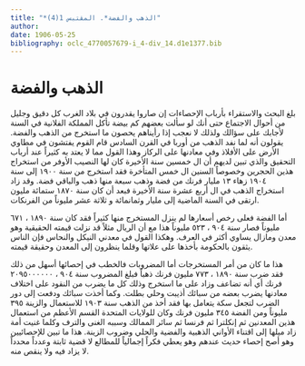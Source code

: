```yaml
---
title: "*الذهب والفضة*. المقتبس 1(4)"
author: 
date: 1906-05-25
bibliography: oclc_4770057679-i_4-div_14.d1e1377.bib
---
```




#  الذهب والفضة 


 بلغ البحث والاستقراء بأرباب الإحصاءات إن صاروا يقدرون في بلاد الغرب كل دقيق وجليل من أحوال الاجتماع حتى أنك لو سألت بعضهم كم بيضة تأكل المملكة الفلانية في السنة لأجابك على سؤالك ولذلك لا نعجب إذا رأيناهم يحصون ما استخرج من الذهب والفضة. يقولون أنه لما نفد الذهب من أوربا في القرن السادس قام القوم يفتشون في مطاوي الأرض على الأفلاذ وفي معادنها على الركاز وهذا القول مما لا يعتد به كثيراً عند أرباب التحقيق والذي تبين لديهم أن ال  خمسين  سنة الأخيرة كان لها النصيب الأوفر من استخراج هذين الحجرين وخصوصاً السنين ال  خمس  المتأخرة فقد استخرج من سنة  ١٩٠٠  إلى سنة  ١٩٠٤  زهاء  ١٣  مليار فرنك من فضة وذهب  سبعة  منها ذهب والباقي فضة. وقد زاد استخراج الذهب في ال  أربع  عشرة  سنة الأخيرة فبعد أن كان سنة  ١٨٧٠  ستمائة  مليون ارتقى في السنة الماضية إلى مليار وثمانمائة و  ثلاثة  عشر  مليوناً من الفرنكات. 

 أما الفضة فعلى رخص أسعارها لم ينزل المستخرج منها كثيراً فقد كان سنة  ١٨٩٠  ،  ٦٧١  مليوناً فصار سنة  ٩٠٤  ،  ٥٢٣  مليوناً هذا مع أن الريال مثلاً قد نزلت قيمته الحقيقية وهو معدن ومازال يساوي أكثر في العرف. وهكذا القول في معدني النيكل والنحاس فإن الناس يثقون بالحكومة بأخذها على علاتها وقلما ينظرون إلى المعدن وحقيقة قيمته. 

 هذا ما كان من أمر المستخرجات أما المضروبات فالخطب في إحصائها أسهل من ذلك فقد ضرب سنة  ١٨٩٠  ،  ٧٧٣  مليون فرنك ذهباً فبلغ المضروب سنة  ٩٠٤  ،  ٢٠٩٥٠٠٠٠٠٠  فرنك أي أنه تضاعف وزاد على ما استخرج وذلك كل ما يضرب من النقود على اختلاف معادنها يضرب بعضه من سبائك أذيبت وحلي بطلت. وكما أخذت سبائك ودفعت إلى دور الضرب لتجعل سكة يتعامل بها فقد أخذ من الذهب سنة  ١٩٠٣  للاستعمال والزينة  ٣٩٥  مليوناً ومن الفضة  ٣٤٥  مليون فرنك وكان للولايات المتحدة القسم الأعظم من استعمال هذين المعدنين ثم إنكلترا ثم فرنسا ثم سائر الممالك وسببه الغنى والترف وكلما غنيت أمة زاد ميلها إلى اقتناء الأواني الذهبية والفضية والحلي وضروب الزينة. هذا ما تبين للإحصائيين وهو أصح إحصاء حديث عندهم وهو يعطي فكراً إجمالياً للمطالع لا قضية ثابتة وعدداً محدداً لا يزاد فيه ولا ينقص منه.  

